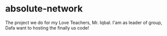 # absolute-network
The project we do for my Love Teachers, Mr. Iqbal. I'am as leader of group, Dafa want to hosting the finally us code!
